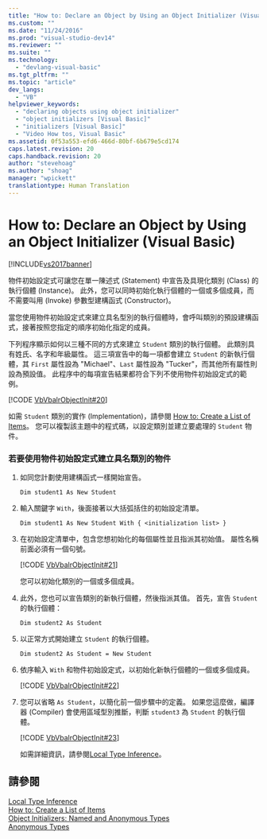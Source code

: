 ```yaml
---
title: "How to: Declare an Object by Using an Object Initializer (Visual Basic) | Microsoft Docs"
ms.custom: ""
ms.date: "11/24/2016"
ms.prod: "visual-studio-dev14"
ms.reviewer: ""
ms.suite: ""
ms.technology: 
  - "devlang-visual-basic"
ms.tgt_pltfrm: ""
ms.topic: "article"
dev_langs: 
  - "VB"
helpviewer_keywords: 
  - "declaring objects using object initializer"
  - "object initializers [Visual Basic]"
  - "initializers [Visual Basic]"
  - "Video How tos, Visual Basic"
ms.assetid: 0f53a553-efd6-466d-80bf-6b679e5cd174
caps.latest.revision: 20
caps.handback.revision: 20
author: "stevehoag"
ms.author: "shoag"
manager: "wpickett"
translationtype: Human Translation
---
```

# How to: Declare an Object by Using an Object Initializer (Visual Basic)
[!INCLUDE[vs2017banner](../../../../csharp/includes/vs2017banner.md)]

物件初始設定式可讓您在單一陳述式 \(Statement\) 中宣告及具現化類別 \(Class\) 的執行個體 \(Instance\)。  此外，您可以同時初始化執行個體的一個或多個成員，而不需要叫用 \(Invoke\) 參數型建構函式 \(Constructor\)。  
  
 當您使用物件初始設定式來建立具名型別的執行個體時，會呼叫類別的預設建構函式，接著按照您指定的順序初始化指定的成員。  
  
 下列程序顯示如何以三種不同的方式來建立 `Student` 類別的執行個體。  此類別具有姓氏、名字和年級屬性。  這三項宣告中的每一項都會建立 `Student` 的新執行個體，其 `First` 屬性設為 "Michael"、`Last` 屬性設為 "Tucker"，而其他所有屬性則設為預設值。  此程序中的每項宣告結果都符合下列不使用物件初始設定式的範例。  
  
 [!CODE [VbVbalrObjectInit#20](../CodeSnippet/VS_Snippets_VBCSharp/VbVbalrObjectInit#20)]  
  
 如需 `Student` 類別的實作 \(Implementation\)，請參閱 [How to: Create a List of Items](../../../../visual-basic/programming-guide/concepts/linq/how-to-create-a-list-of-items.md)。  您可以複製該主題中的程式碼，以設定類別並建立要處理的 `Student` 物件。  
  
### 若要使用物件初始設定式建立具名類別的物件  
  
1.  如同您計劃使用建構函式一樣開始宣告。  
  
     `Dim student1 As New Student`  
  
2.  輸入關鍵字 `With`，後面接著以大括弧括住的初始設定清單。  
  
     `Dim student1 As New Student With { <initialization list> }`  
  
3.  在初始設定清單中，包含您想初始化的每個屬性並且指派其初始值。  屬性名稱前面必須有一個句號。  
  
     [!CODE [VbVbalrObjectInit#21](../CodeSnippet/VS_Snippets_VBCSharp/VbVbalrObjectInit#21)]  
  
     您可以初始化類別的一個或多個成員。  
  
4.  此外，您也可以宣告類別的新執行個體，然後指派其值。  首先，宣告 `Student` 的執行個體：  
  
     `Dim student2 As Student`  
  
5.  以正常方式開始建立 `Student` 的執行個體。  
  
     `Dim student2 As Student = New Student`  
  
6.  依序輸入 `With` 和物件初始設定式，以初始化新執行個體的一個或多個成員。  
  
     [!CODE [VbVbalrObjectInit#22](../CodeSnippet/VS_Snippets_VBCSharp/VbVbalrObjectInit#22)]  
  
7.  您可以省略 `As Student`，以簡化前一個步驟中的定義。  如果您這麼做，編譯器 \(Compiler\) 會使用區域型別推斷，判斷 `student3` 為 `Student` 的執行個體。  
  
     [!CODE [VbVbalrObjectInit#23](../CodeSnippet/VS_Snippets_VBCSharp/VbVbalrObjectInit#23)]  
  
     如需詳細資訊，請參閱[Local Type Inference](../../../../visual-basic/programming-guide/language-features/variables/local-type-inference.md)。  
  
## 請參閱  
 [Local Type Inference](../../../../visual-basic/programming-guide/language-features/variables/local-type-inference.md)   
 [How to: Create a List of Items](../../../../visual-basic/programming-guide/concepts/linq/how-to-create-a-list-of-items.md)   
 [Object Initializers: Named and Anonymous Types](../../../../visual-basic/programming-guide/language-features/objects-and-classes/object-initializers-named-and-anonymous-types.md)   
 [Anonymous Types](../../../../visual-basic/programming-guide/language-features/objects-and-classes/anonymous-types.md)